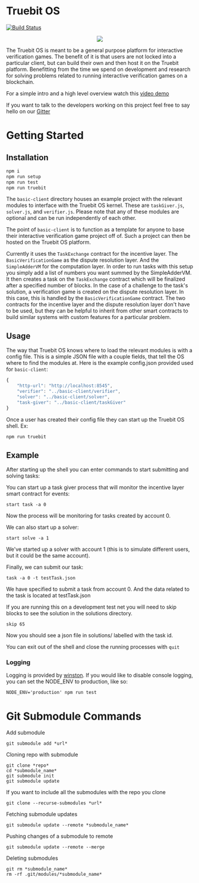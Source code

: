 # Truebit OS

[![Build Status](https://travis-ci.org/TrueBitFoundation/truebit-os.svg?branch=master)](https://travis-ci.org/TrueBitFoundation/truebit-os)

<p align="center">
  <img src="./gundam-schematic.gif"/>
</p>

The Truebit OS is meant to be a general purpose platform for interactive verification games. The benefit of it is that users are not locked into a particular client, but can build their own and then host it on the Truebit platform. Benefitting from the time we spend on development and research for solving problems related to running interactive verification games on a blockchain.

For a simple intro and a high level overview watch this [video demo](https://www.youtube.com/watch?v=VRQwmNGHbhI)

If you want to talk to the developers working on this project feel free to say hello on our [Gitter](https://gitter.im/TrueBitFoundation/Lobby)

# Getting Started

## Installation
```bash
npm i
npm run setup
npm run test
npm run truebit
```

The `basic-client` directory houses an example project with the relevant modules to interface with the Truebit OS kernel. 
These are `taskGiver.js`, `solver.js`, and `verifier.js`. Please note that any of these modules are optional and can be run independently of each other.

The point of `basic-client` is to function as a template for anyone to base their interactive verification game project off of. Such a project can then be hosted on the Truebit OS platform.

Currently it uses the `TaskExchange` contract for the incentive layer. The `BasicVerificationGame` as the dispute resolution layer. And the `SimpleAdderVM` for the computation layer. In order to run tasks with this setup you simply add a list of numbers you want summed by the SimpleAdderVM. It then creates a task on the `TaskExchange` contract which will be finalized after a specified number of blocks. In the case of a challenge to the task's solution, a verification game is created on the dispute resolution layer. In this case, this is handled by the `BasicVerificationGame` contract. The two contracts for the incentive layer and the dispute resolution layer don't have to be used, but they can be helpful to inherit from other smart contracts to build similar systems with custom features for a particular problem. 

## Usage

The way that Truebit OS knows where to load the relevant modules is with a config file. This is a simple JSON file with a couple fields, that tell the OS where to find the modules at. Here is the example config.json provided used for `basic-client`:
```javascript
{
    "http-url": "http://localhost:8545",
    "verifier": "../basic-client/verifier",
    "solver": "../basic-client/solver",
    "task-giver": "../basic-client/taskGiver"
}
```

Once a user has created their config file they can start up the Truebit OS shell. Ex:

```bash
npm run truebit
```

## Example

After starting up the shell you can enter commands to start submitting and solving tasks:

You can start up a task giver process that will monitor the incentive layer smart contract for events:
```
start task -a 0
```

Now the process will be monitoring for tasks created by account 0.

We can also start up a solver:
```
start solve -a 1
```

We've started up a solver with account 1 (this is to simulate different users, but it could be the same account).

Finally, we can submit our task:
```
task -a 0 -t testTask.json
```

We have specified to submit a task from account 0. And the data related to the task is located at testTask.json

If you are running this on a development test net you will need to skip blocks to see the solution in the solutions directory.
```
skip 65
```

Now you should see a json file in solutions/ labelled with the task id.

You can exit out of the shell and close the running processes with `quit`

### Logging

Logging is provided by [winston](https://github.com/winstonjs/winston). If you would like to disable console logging, you can set the NODE_ENV to production, like so:

```
NODE_ENV='production' npm run test
```

# Git Submodule Commands

Add submodule
```
git submodule add *url*
```

Cloning repo with submodule
```
git clone *repo*
cd *submodule_name*
git submodule init
git submodule update
```

If you want to include all the submodules with the repo you clone
```
git clone --recurse-submodules *url*
```

Fetching submodule updates
```
git submodule update --remote *submodule_name*
```

Pushing changes of a submodule to remote
```
git submodule update --remote --merge
```

Deleting submodules
```
git rm *submodule_name*
rm -rf .git/modules/*submodule_name*
```